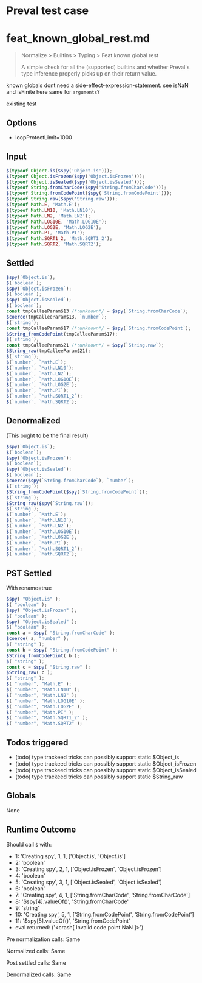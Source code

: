 # Preval test case

# feat_known_global_rest.md

> Normalize > Builtins > Typing > Feat known global rest
>
> A simple check for all the (supported) builtins and whether Preval's type inference properly picks up on their return value.

known globals dont need a side-effect-expression-statement. see isNaN and isFinite here
same for `arguments`?

existing test

## Options

- loopProtectLimit=1000

## Input

`````js filename=intro
$(typeof Object.is($spy('Object.is')));
$(typeof Object.isFrozen($spy('Object.isFrozen')));
$(typeof Object.isSealed($spy('Object.isSealed')));
$(typeof String.fromCharCode($spy('String.fromCharCode')));
$(typeof String.fromCodePoint($spy('String.fromCodePoint')));
$(typeof String.raw($spy('String.raw')));
$(typeof Math.E, 'Math.E');
$(typeof Math.LN10, 'Math.LN10');
$(typeof Math.LN2, 'Math.LN2');
$(typeof Math.LOG10E, 'Math.LOG10E');
$(typeof Math.LOG2E, 'Math.LOG2E');
$(typeof Math.PI, 'Math.PI');
$(typeof Math.SQRT1_2, 'Math.SQRT1_2');
$(typeof Math.SQRT2, 'Math.SQRT2');
`````


## Settled


`````js filename=intro
$spy(`Object.is`);
$(`boolean`);
$spy(`Object.isFrozen`);
$(`boolean`);
$spy(`Object.isSealed`);
$(`boolean`);
const tmpCalleeParam$13 /*:unknown*/ = $spy(`String.fromCharCode`);
$coerce(tmpCalleeParam$13, `number`);
$(`string`);
const tmpCalleeParam$17 /*:unknown*/ = $spy(`String.fromCodePoint`);
$String_fromCodePoint(tmpCalleeParam$17);
$(`string`);
const tmpCalleeParam$21 /*:unknown*/ = $spy(`String.raw`);
$String_raw(tmpCalleeParam$21);
$(`string`);
$(`number`, `Math.E`);
$(`number`, `Math.LN10`);
$(`number`, `Math.LN2`);
$(`number`, `Math.LOG10E`);
$(`number`, `Math.LOG2E`);
$(`number`, `Math.PI`);
$(`number`, `Math.SQRT1_2`);
$(`number`, `Math.SQRT2`);
`````


## Denormalized
(This ought to be the final result)

`````js filename=intro
$spy(`Object.is`);
$(`boolean`);
$spy(`Object.isFrozen`);
$(`boolean`);
$spy(`Object.isSealed`);
$(`boolean`);
$coerce($spy(`String.fromCharCode`), `number`);
$(`string`);
$String_fromCodePoint($spy(`String.fromCodePoint`));
$(`string`);
$String_raw($spy(`String.raw`));
$(`string`);
$(`number`, `Math.E`);
$(`number`, `Math.LN10`);
$(`number`, `Math.LN2`);
$(`number`, `Math.LOG10E`);
$(`number`, `Math.LOG2E`);
$(`number`, `Math.PI`);
$(`number`, `Math.SQRT1_2`);
$(`number`, `Math.SQRT2`);
`````


## PST Settled
With rename=true

`````js filename=intro
$spy( "Object.is" );
$( "boolean" );
$spy( "Object.isFrozen" );
$( "boolean" );
$spy( "Object.isSealed" );
$( "boolean" );
const a = $spy( "String.fromCharCode" );
$coerce( a, "number" );
$( "string" );
const b = $spy( "String.fromCodePoint" );
$String_fromCodePoint( b );
$( "string" );
const c = $spy( "String.raw" );
$String_raw( c );
$( "string" );
$( "number", "Math.E" );
$( "number", "Math.LN10" );
$( "number", "Math.LN2" );
$( "number", "Math.LOG10E" );
$( "number", "Math.LOG2E" );
$( "number", "Math.PI" );
$( "number", "Math.SQRT1_2" );
$( "number", "Math.SQRT2" );
`````


## Todos triggered


- (todo) type trackeed tricks can possibly support static $Object_is
- (todo) type trackeed tricks can possibly support static $Object_isFrozen
- (todo) type trackeed tricks can possibly support static $Object_isSealed
- (todo) type trackeed tricks can possibly support static $String_raw


## Globals


None


## Runtime Outcome


Should call `$` with:
 - 1: 'Creating spy', 1, 1, ['Object.is', 'Object.is']
 - 2: 'boolean'
 - 3: 'Creating spy', 2, 1, ['Object.isFrozen', 'Object.isFrozen']
 - 4: 'boolean'
 - 5: 'Creating spy', 3, 1, ['Object.isSealed', 'Object.isSealed']
 - 6: 'boolean'
 - 7: 'Creating spy', 4, 1, ['String.fromCharCode', 'String.fromCharCode']
 - 8: '$spy[4].valueOf()', 'String.fromCharCode'
 - 9: 'string'
 - 10: 'Creating spy', 5, 1, ['String.fromCodePoint', 'String.fromCodePoint']
 - 11: '$spy[5].valueOf()', 'String.fromCodePoint'
 - eval returned: ('<crash[ Invalid code point NaN ]>')

Pre normalization calls: Same

Normalized calls: Same

Post settled calls: Same

Denormalized calls: Same
